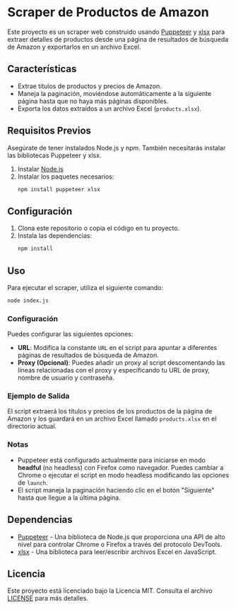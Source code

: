 
# Scraper de Productos de Amazon

Este proyecto es un scraper web construido usando [Puppeteer](https://pptr.dev/) y [xlsx](https://www.npmjs.com/package/xlsx) para extraer detalles de productos desde una página de resultados de búsqueda de Amazon y exportarlos en un archivo Excel.

## Características

- Extrae títulos de productos y precios de Amazon.
- Maneja la paginación, moviéndose automáticamente a la siguiente página hasta que no haya más páginas disponibles.
- Exporta los datos extraídos a un archivo Excel (`products.xlsx`).

## Requisitos Previos

Asegúrate de tener instalados Node.js y npm. También necesitarás instalar las bibliotecas Puppeteer y xlsx.

1. Instalar [Node.js](https://nodejs.org/)
2. Instalar los paquetes necesarios:
   ``` bash
   npm install puppeteer xlsx
   ```

## Configuración

1. Clona este repositorio o copia el código en tu proyecto.
2. Instala las dependencias:
   ```bash
   npm install
   ```

## Uso

Para ejecutar el scraper, utiliza el siguiente comando:

```bash
node index.js
```

### Configuración

Puedes configurar las siguientes opciones:

- **URL**: Modifica la constante `URL` en el script para apuntar a diferentes páginas de resultados de búsqueda de Amazon.
- **Proxy (Opcional)**: Puedes añadir un proxy al script descomentando las líneas relacionadas con el proxy y especificando tu URL de proxy, nombre de usuario y contraseña.

### Ejemplo de Salida

El script extraerá los títulos y precios de los productos de la página de Amazon y los guardará en un archivo Excel llamado `products.xlsx` en el directorio actual.

### Notas

- Puppeteer está configurado actualmente para iniciarse en modo **headful** (no headless) con Firefox como navegador. Puedes cambiar a Chrome o ejecutar el script en modo headless modificando las opciones de `launch`.
- El script maneja la paginación haciendo clic en el botón "Siguiente" hasta que llegue a la última página.

## Dependencias

- [Puppeteer](https://pptr.dev/) - Una biblioteca de Node.js que proporciona una API de alto nivel para controlar Chrome o Firefox a través del protocolo DevTools.
- [xlsx](https://www.npmjs.com/package/xlsx) - Una biblioteca para leer/escribir archivos Excel en JavaScript.

## Licencia

Este proyecto está licenciado bajo la Licencia MIT. Consulta el archivo [LICENSE](LICENSE) para más detalles.
